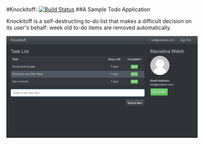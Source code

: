 #Knockitoff:
[![Build Status](https://travis-ci.org/robrieba/blocitoff.svg?branch=master)](https://travis-ci.org/robrieba/blocitoff)
##A Sample Todo Application

Knockitoff is a self-destructing to-do list that makes a difficult decision on its user's behalf: week old to-do items are removed automatically.

![sample screenshot](screenshots/knockitoff.jpg "Screenshot")

